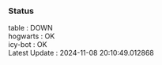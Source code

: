 ### Status


table : DOWN  
hogwarts : OK  
icy-bot : OK  
Latest Update : 2024-11-08 20:10:49.012868
